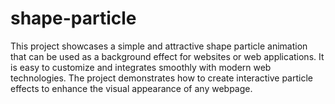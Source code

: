 # shape-particle
This project showcases a simple and attractive shape particle animation that can be used as a background effect for websites or web applications. It is easy to customize and integrates smoothly with modern web technologies. The project demonstrates how to create interactive particle effects to enhance the visual appearance of any webpage.
